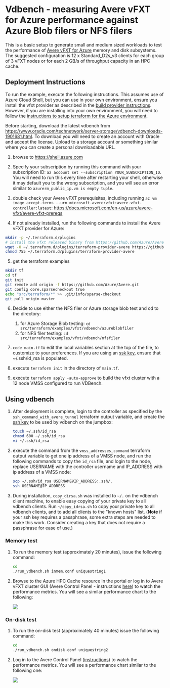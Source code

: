 # Vdbench - measuring Avere vFXT for Azure performance against Azure Blob filers or NFS filers

This is a basic setup to generate small and medium sized workloads to test the performance of [Avere vFXT for Azure](https://azure.microsoft.com/services/storage/avere-vfxt/) memory and disk subsystems.  The suggested configuration is 12 x Standard_D2s_v3 clients for each group of 3 vFXT nodes or for each 2 GB/s of throughput capacity in an HPC cache.

## Deployment Instructions

To run the example, execute the following instructions.  This assumes use of Azure Cloud Shell, but you can use in your own environment, ensure you install the vfxt provider as described in the [build provider instructions](../../../providers/terraform-provider-avere#build-the-terraform-provider-binary).  However, if you are installing into your own environment, you will need to follow the [instructions to setup terraform for the Azure environment](https://docs.microsoft.com/en-us/azure/terraform/terraform-install-configure).

Before starting, download the latest vdbench from https://www.oracle.com/technetwork/server-storage/vdbench-downloads-1901681.html.  To download you will need to create an account with Oracle and accept the license.  Upload to a storage account or something similar where you can create a personal downloadable URL.

1. browse to https://shell.azure.com

2. Specify your subscription by running this command with your subscription ID:  ```az account set --subscription YOUR_SUBSCRIPTION_ID```.  You will need to run this every time after restarting your shell, otherwise it may default you to the wrong subscription, and you will see an error similar to `azurerm_public_ip.vm is empty tuple`.

3. double check your Avere vFXT prerequisites, including running `az vm image accept-terms --urn microsoft-avere:vfxt:avere-vfxt-controller:latest`: https://docs.microsoft.com/en-us/azure/avere-vfxt/avere-vfxt-prereqs

4. If not already installed, run the following commands to install the Avere vFXT provider for Azure:
```bash
mkdir -p ~/.terraform.d/plugins
# install the vfxt released binary from https://github.com/Azure/Avere
wget -O ~/.terraform.d/plugins/terraform-provider-avere https://github.com/Azure/Avere/releases/download/tfprovider_v0.6.0/terraform-provider-avere
chmod 755 ~/.terraform.d/plugins/terraform-provider-avere
```

5. get the terraform examples
```bash
mkdir tf
cd tf
git init
git remote add origin -f https://github.com/Azure/Avere.git
git config core.sparsecheckout true
echo "src/terraform/*" >> .git/info/sparse-checkout
git pull origin master
```

6. Decide to use either the NFS filer or Azure storage blob test and cd to the directory:
    1. for Azure Storage Blob testing: `cd src/terraform/examples/vfxt/vdbench/azureblobfiler`
    2. for NFS filer testing: `cd src/terraform/examples/vfxt/vdbench/nfsfiler`

7. `code main.tf` to edit the local variables section at the top of the file, to customize to your preferences.  If you are using an [ssk key](https://docs.microsoft.com/en-us/azure/virtual-machines/linux/mac-create-ssh-keys), ensure that ~/.ssh/id_rsa is populated.

8. execute `terraform init` in the directory of `main.tf`.

9. execute `terraform apply -auto-approve` to build the vfxt cluster with a 12 node VMSS configured to run VDBench.

## Using vdbench

1. After deployment is complete, login to the controller as specified by the `ssh_command_with_avere_tunnel` terraform output variable, and create the [ssh key](https://docs.microsoft.com/en-us/azure/virtual-machines/linux/mac-create-ssh-keys) to be used by vdbench on the jumpbox:

   ```bash
   touch ~/.ssh/id_rsa
   chmod 600 ~/.ssh/id_rsa
   vi ~/.ssh/id_rsa
   ```
2. execute the command from the `vmss_addresses_command` terraform output variable to get one ip address of a VMSS node, and run the following commands to copy the `id_rsa` file, and login to the node, replace USERNAME with the controller username and IP_ADDRESS with ip address of a VMSS node:

   ```bash
   scp ~/.ssh/id_rsa USERNAME@IP_ADDRESS:.ssh/.
   ssh USERNAME@IP_ADDRESS
   ```

3. During installation, `copy_dirsa.sh` was installed to `~/.` on the vdbench client machine, to enable easy copying of your private key to all vdbench clients.  Run `~/copy_idrsa.sh` to copy your private key to all vdbench clients, and to add all clients to the "known hosts" list. (**Note** if your ssh key requires a passphrase, some extra steps are needed to make this work. Consider creating a key that does not require a passphrase for ease of use.)


### Memory test 

1. To run the memory test (approximately 20 minutes), issue the following command:

   ```bash
   cd
   ./run_vdbench.sh inmem.conf uniquestring1
   ```

2. Browse to the Azure HPC Cache resource in the portal or log in to Avere vFXT cluster GUI (Avere Control Panel - instructions [here](https://docs.microsoft.com/azure/avere-vfxt/avere-vfxt-cluster-gui)) to watch the performance metrics. You will see a similar performance chart to the following:

   <img src="../../../../../docs/images/vdbench_inmem.png">

### On-disk test

1. To run the on-disk test (approximately 40 minutes) issue the following command:

   ```bash
   cd
   ./run_vdbench.sh ondisk.conf uniquestring2
   ```

2. Log in to the Avere Control Panel ([instructions](https://docs.microsoft.com/azure/avere-vfxt/avere-vfxt-cluster-gui)) to watch the performance metrics. You will see a performance chart similar to the following one:

   <img src="../../../../../docs/images/vdbench_ondisk.png">
